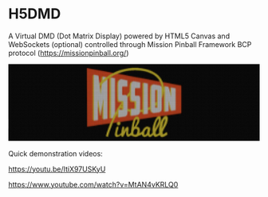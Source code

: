 # H5DMD
A Virtual DMD (Dot Matrix Display) powered by HTML5 Canvas and WebSockets (optional) controlled through Mission Pinball Framework BCP protocol (https://missionpinball.org/)

![256x78 DMD on a 1280x390 display](/dmd-256x78-mp-logo.jpg?raw=true "1 dot = 4x4 pixels")

Quick demonstration videos:

https://youtu.be/ItiX97USKyU

https://www.youtube.com/watch?v=MtAN4vKRLQ0
